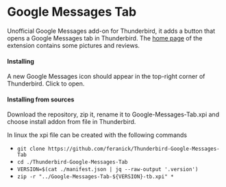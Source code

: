 # Google Messages Tab
Unofficial Google Messages add-on for Thunderbird, it adds a button that opens a Google Messages tab in Thunderbird.
The [home page](https://addons.mozilla.org/thunderbird/addon/thundergmessages/) of the extension contains some pictures and reviews.

#### Installing 
A new Google Messages icon should appear in the top-right corner of Thunderbird. Click to open.

#### Installing from sources
Download the repository, zip it, rename it to Google-Messages-Tab.xpi and choose install addon from file in Thunderbird.

In linux the xpi file can be created with the following commands
* `git clone https://github.com/feranick/Thunderbird-Google-Messages-Tab`
* `cd ./Thunderbird-Google-Messages-Tab`
* `VERSION=$(cat ./manifest.json | jq --raw-output '.version')`
* `zip -r "../Google-Messages-Tab-${VERSION}-tb.xpi" *`
